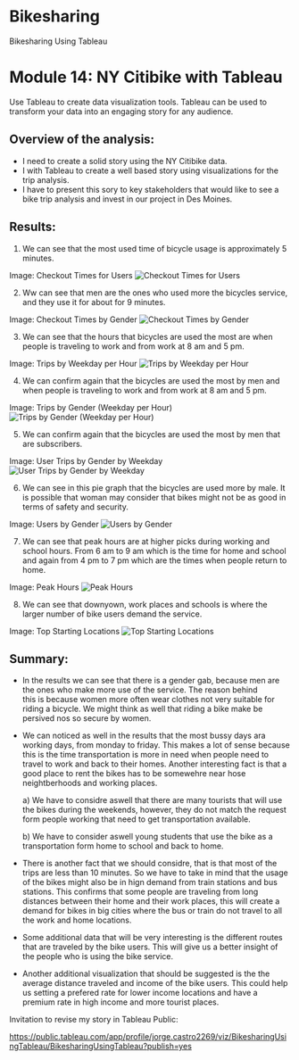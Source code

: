 # Bikesharing
Bikesharing Using Tableau

# Module 14: NY Citibike with Tableau
Use Tableau to create data visualization tools. Tableau can be used to transform your data into an engaging story for any audience.

## Overview of the analysis:
- I need to create a solid story using the NY Citibike data.
- I with Tableau to create a well based story using visualizations for the trip analysis.
- I have to present this sory to key stakeholders that would like to see a bike trip analysis and invest in our project in Des Moines.

## Results: 
1. We can see that the most used time of bicycle usage is approximately 5 minutes.

Image: Checkout Times for Users
![Checkout Times for Users](https://user-images.githubusercontent.com/95668609/161472730-035e8a4a-3b7a-4569-b42f-89e5b9962d9e.png)


2. Ww can see that men are the ones who used more the bicycles service, and they use it for about for 9 minutes.

Image: Checkout Times by Gender
![Checkout Times by Gender](https://user-images.githubusercontent.com/95668609/161472745-8b4538c5-af9b-4f06-84dc-00d6b8dd69a9.png)


3. We can see that the hours that bicycles are used the most are when people is traveling to work and from work at 8 am and 5 pm.

Image: Trips by Weekday per Hour
![Trips by Weekday per Hour](https://user-images.githubusercontent.com/95668609/161472760-f57b21f0-918a-41bd-ba27-fa8928311731.png)


4. We can confirm again that the bicycles are used the most by men and when people is traveling to work and from work at 8 am and 5 pm.

Image: Trips by Gender (Weekday per Hour)
![Trips by Gender (Weekday per Hour)](https://user-images.githubusercontent.com/95668609/161472778-84b337e5-9835-4c3d-8753-79683c04e791.png)


5. We can confirm again that the bicycles are used the most by men that are subscribers.

Image: User Trips by Gender by Weekday
![User Trips by Gender by Weekday](https://user-images.githubusercontent.com/95668609/161472805-653d8c07-109f-4d5d-a8d9-bf8b0a854a95.png)


6. We can see in this pie graph that the bicycles are used more by male. It is possible that woman may consider that bikes might not be 
as good in terms of safety and security.

Image: Users by Gender
![Users by Gender](https://user-images.githubusercontent.com/95668609/161472818-c8d197d8-41ef-413a-859a-35612a125d03.png)


7. We can see that peak hours are at higher picks during working and school hours. From 6 am to 9 am which is the time for home and school
and again from 4 pm to 7 pm which are the times when people return to home. 

Image: Peak Hours
![Peak Hours](https://user-images.githubusercontent.com/95668609/161472835-c3922aee-ac0a-470d-b42b-6cdfdaddd620.png)


8. We can see that downyown, work places and schools is where the larger number of bike users demand the service. 

Image: Top Starting Locations
![Top Starting Locations](https://user-images.githubusercontent.com/95668609/161472850-dc0a10b0-a16a-499c-8846-219dd93dae30.png)



## Summary:     
- In the results we can see that there is a gender gab, because men are the ones who make more use of the service. The reason behind  
this is because women more often wear clothes not very suitable for riding a bicycle. We might think as well that riding a bike make 
be persived nos so secure by women.

- We can noticed as well in the results that the most bussy days ara working days, from monday to friday. This makes a lot of sense
because this is the time transportation is more in need when people need to travel to work and back to their homes. Another interesting
fact is that a good place to rent the bikes has to be somewehre near hose neightberhoods and working places.

    a) We have to considre aswell that there are many tourists that will use the bikes during the weekends, however, they do not match
    the request form people working that need to get transportation available. 

    b) We have to consider aswell young students that use the bike as a transportation form home to school and back to home.

- There is another fact that we should considre, that is that most of the trips are less than 10 minutes. So we have to take in mind 
that the usage of the bikes might also be in hign demand from train stations and bus stations. This confirms that some people are traveling 
from long distances between their home and their work places, this will create a demand for bikes in big cities where the bus or train do
not travel to all the work and home locations. 

- Some additional data that will be very interesting is the different routes that are traveled by the bike users. This will give us a better
insight of the people who is using the bike service.

- Another additional visualization that should be suggested is the the average distance traveled and income of the bike users. This could help
us setting a prefered rate for lower income locations and have a premium rate in high income and more tourist places.

Invitation to revise my story in Tableau Public:

https://public.tableau.com/app/profile/jorge.castro2269/viz/BikesharingUsingTableau/BikesharingUsingTableau?publish=yes
